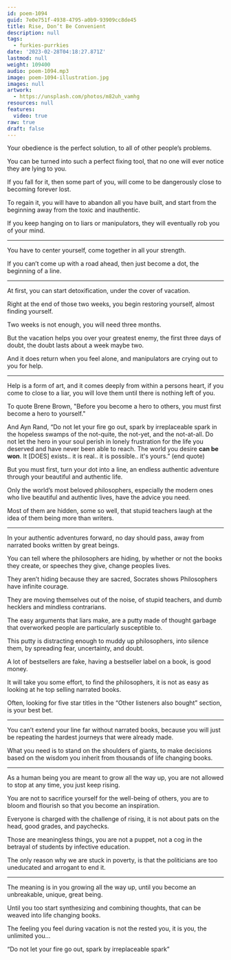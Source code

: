 ```yaml
---
id: poem-1094
guid: 7e0e751f-4938-4795-a0b9-93909cc8de45
title: Rise, Don’t Be Convenient
description: null
tags:
  - furkies-purrkies
date: '2023-02-28T04:18:27.871Z'
lastmod: null
weight: 109400
audio: poem-1094.mp3
image: poem-1094-illustration.jpg
images: null
artwork:
  - https://unsplash.com/photos/m82uh_vamhg
resources: null
features:
  video: true
raw: true
draft: false
---
```


Your obedience is the perfect solution,
to all of other people’s problems.

You can be turned into such a perfect fixing tool,
that no one will ever notice they are lying to you.

If you fall for it, then some part of you,
will come to be dangerously close to becoming forever lost.

To regain it, you will have to abandon all you have built,
and start from the beginning away from the toxic and inauthentic.

If you keep hanging on to liars or manipulators,
they will eventually rob you of your mind.

---

You have to center yourself,
come together in all your strength.

If you can’t come up with a road ahead,
then just become a dot, the beginning of a line.

---

At first, you can start detoxification,
under the cover of vacation.

Right at the end of those two weeks,
you begin restoring yourself, almost finding yourself.

Two weeks is not enough,
you will need three months.

But the vacation helps you over your greatest enemy,
the first three days of doubt, the doubt lasts about a week maybe two.

And it does return when you feel alone,
and manipulators are crying out to you for help.

---

Help is a form of art, and it comes deeply from within a persons heart,
if you come to close to a liar, you will love them until there is nothing left of you.

To quote Brene Brown, "Before you become a hero to others,
you must first become a hero to yourself."

And Ayn Rand, “Do not let your fire go out, spark by irreplaceable spark in the hopeless swamps of the not-quite, the not-yet, and the not-at-all. Do not let the hero in your soul perish in lonely frustration for the life you deserved and have never been able to reach. The world you desire __can be won__. It [DOES] exists.. it is real.. it is possible.. it's yours.” (end quote)

But you must first, turn your dot into a line,
an endless authentic adventure through your beautiful and authentic life.

Only the world’s most beloved philosophers,
especially the modern ones who live beautiful and authentic lives, have the advice you need.

Most of them are hidden, some so well,
that stupid teachers laugh at the idea of them being more than writers.

---

In your authentic adventures forward, no day should pass,
away from narrated books written by great beings.

You can tell where the philosophers are hiding,
by whether or not the books they create, or speeches they give, change peoples lives.

They aren’t hiding because they are sacred,
Socrates shows Philosophers have infinite courage.

They are moving themselves out of the noise,
of stupid teachers, and dumb hecklers and mindless contrarians.

The easy arguments that liars make,
are a putty made of thought garbage that overworked people are particularly susceptible to.

This putty is distracting enough to muddy up philosophers,
into silence them, by spreading fear, uncertainty, and doubt.

A lot of bestsellers are fake, having a bestseller label on a book,
is good money.

It will take you some effort, to find the philosophers,
it is not as easy as looking at he top selling narrated books.

Often, looking for five star titles in the “Other listeners also bought” section,
is your best bet.

---

You can’t extend your line far without narrated books,
because you will just be repeating the hardest journeys that were already made.

What you need is to stand on the shoulders of giants,
to make decisions based on the wisdom you inherit from thousands of life changing books.

---

As a human being you are meant to grow all the way up,
you are not allowed to stop at any time, you just keep rising.

You are not to sacrifice yourself for the well-being of others,
you are to bloom and flourish so that you become an inspiration.

Everyone is charged with the challenge of rising,
it is not about pats on the head, good grades, and paychecks.

Those are meaningless things, you are not a puppet,
not a cog in the betrayal of students by infective education.

The only reason why we are stuck in poverty,
is that the politicians are too uneducated and arrogant to end it.

---

The meaning is in you growing all the way up,
until you become an unbreakable, unique, great being.

Until you too start synthesizing and combining thoughts,
that can be weaved into life changing books.

The feeling you feel during vacation is not the rested you,
it is you, the unlimited you…

“Do not let your fire go out, spark by irreplaceable spark”
